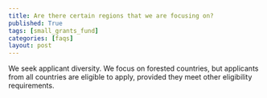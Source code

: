 ```yaml
---
title: Are there certain regions that we are focusing on?
published: True
tags: [small_grants_fund]
categories: [faqs]
layout: post
---
```

<div class="content">
	<p>We seek applicant diversity. We focus on forested countries, but applicants from all countries are eligible to apply, provided they meet other eligibility requirements.</p>
</div>